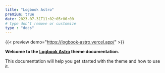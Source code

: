 ```yaml
---
title: "Logbook Astro"
premium: true
date: 2023-07-31T11:02:05+06:00
# type don't remove or customize
type : "docs"
---
```


{{< preview demo="https://logbook-astro.vercel.app/" >}}

**Welcome to the [Logbook Astro](https://themefisher.com/products/logbook-astro/) theme documentation.**

This documentation will help you get started with the theme and how to use it.
